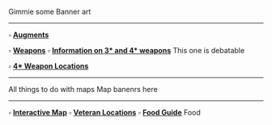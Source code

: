 Gimmie some Banner art

---

:white_small_square: **[Augments](https://www.reddit.com/r/PSO2/comments/nzs2d8/where_to_find_certain_augments_in_pso2ngs/)**

:white_small_square: **[Weapons](https://docs.google.com/spreadsheets/d/1auX9B_aRJv2YhpE3czqmmZQaaVO1a2R29YqwGowGQJI/edit#gid=0)**
:white_small_square: **[Information on 3* and 4* weapons](https://www.reddit.com/r/PSO2NGS/comments/o06i1n/gather_round_boys_and_girls_i_have_a_secret_to/)** This one is debatable

:white_small_square: **[4* Weapon Locations](https://gyazo.com/68c01ff1d8f57be0d310d2b6fbc9db62)**

---

All things to do with maps Map banenrs here

---

:white_small_square: **[Interactive Map](https://ngs-map.kosnag.ru/?lang=en_gl)**
:white_small_square: **[Veteran Locations](https://gyazo.com/96ea88b86d59da1328b7fd0796498a4a)**
:white_small_square: **[Food Guide](https://docs.google.com/document/d/1hitGATAuwdkZu3bjmRoNp8jf7r8n-deMg6NpThXcUXU/edit)** Food
